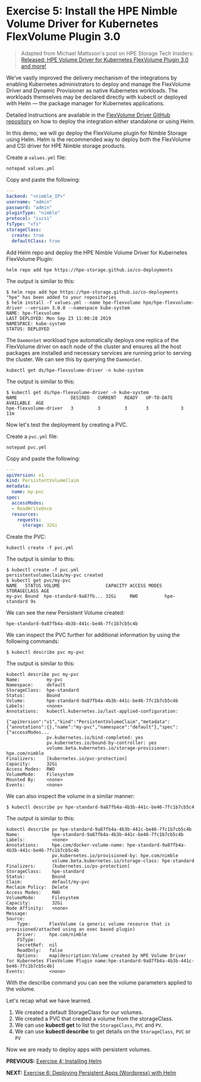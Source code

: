 # Exercise 5: Install the HPE Nimble Volume Driver for Kubernetes FlexVolume Plugin 3.0

>Adapted from Michael Mattsson's post on HPE Storage Tech Insiders: [Released: HPE Volume Driver for Kubernetes FlexVolume Plugin 3.0 and more!](https://community.hpe.com/t5/HPE-Storage-Tech-Insiders/Released-HPE-Volume-Driver-for-Kubernetes-FlexVolume-Plugin-3-0/ba-p/7063875#.Xa87O-hKiUk)


We’ve vastly improved the delivery mechanism of the integrations by enabling Kubernetes administrators to deploy and manage the FlexVolume Driver and Dynamic Provisioner as native Kubernetes workloads. The workloads themselves may be declared directly with kubectl or deployed with Helm — the package manager for Kubernetes applications.

Detailed instructions are available in the [FlexVolume Driver GitHub repository](https://github.com/hpe-storage/flexvolume-driver) on how to deploy the integration either standalone or using Helm.

In this demo, we will go deploy the FlexVolume plugin for Nimble Storage using Helm. Helm is the recommended way to deploy both the FlexVolume and CSI driver for HPE Nimble storage products.

Create a `values.yml` file:

```
notepad values.yml
```

Copy and paste the following:
```yaml
---
backend: "<nimble_IP>"
username: "admin"
password: "admin"
pluginType: "nimble"
protocol: "iscsi"
fsType: "xfs"
storageClass:
  create: true
  defaultClass: true
```

Add Helm repo and deploy the HPE Nimble Volume Driver for Kubernetes FlexVolume Plugin:

```
helm repo add hpe https://hpe-storage.github.io/co-deployments
```

The output is similar to this:
```
$ helm repo add hpe https://hpe-storage.github.io/co-deployments
"hpe" has been added to your repositories
$ helm install -f values.yml --name hpe-flexvolume hpe/hpe-flexvolume-driver --version 3.0.0 --namespace kube-system
NAME: hpe-flexvolume
LAST DEPLOYED: Mon Sep 23 11:00:28 2019
NAMESPACE: kube-system
STATUS: DEPLOYED
```

The `DaemonSet` workload type automatically deploys one replica of the FlexVolume driver on each node of the cluster and ensures all the host packages are installed and necessary services are running prior to serving the cluster. We can see this by querying the `DaemonSet`.

```
kubectl get ds/hpe-flexvolume-driver -n kube-system
```

The output is similar to this:
```
$ kubectl get ds/hpe-flexvolume-driver -n kube-system
NAME                    DESIRED   CURRENT   READY   UP-TO-DATE   AVAILABLE  AGE
hpe-flexvolume-driver   3         3         3       3            3          11m
```

Now let's test the deployment by creating a PVC.

Create a `pvc.yml` file:

```
notepad pvc.yml
```

Copy and paste the following:
```yaml
---
apiVersion: v1
kind: PersistentVolumeClaim
metadata:
  name: my-pvc
spec:
  accessModes:
  - ReadWriteOnce
  resources:
    requests:
      storage: 32Gi
```

Create the PVC:

```
kubectl create -f pvc.yml
```

The output is similar to this:
```
$ kubectl create -f pvc.yml
persistentvolumeclaim/my-pvc created
$ kubectl get pvc/my-pvc
NAME   STATUS VOLUME                 CAPACITY ACCESS MODES STORAGECLASS AGE
my-pvc Bound  hpe-standard-9a87fb... 32Gi     RWO          hpe-standard 9s
```

We can see the new Persistent Volume created:
```
hpe-standard-9a87fb4a-4b3b-441c-be46-7fc1b7cb5c4b
```

We can inspect the PVC further for additional information by using the following commands:

```
$ kubectl describe pvc my-pvc
```

The output is similar to this:
```
kubectl describe pvc my-pvc
Name:          my-pvc
Namespace:     default
StorageClass:  hpe-standard
Status:        Bound
Volume:        hpe-standard-9a87fb4a-4b3b-441c-be46-7fc1b7cb5c4b
Labels:        <none>
Annotations:   kubectl.kubernetes.io/last-applied-configuration:
                 {"apiVersion":"v1","kind":"PersistentVolumeClaim","metadata":{"annotations":{},"name":"my-pvc","namespace":"default"},"spec":{"accessModes...
               pv.kubernetes.io/bind-completed: yes
               pv.kubernetes.io/bound-by-controller: yes
               volume.beta.kubernetes.io/storage-provisioner: hpe.com/nimble
Finalizers:    [kubernetes.io/pvc-protection]
Capacity:      32Gi
Access Modes:  RWO
VolumeMode:    Filesystem
Mounted By:    <none>
Events:        <none>
```

We can also inspect the volume in a similar manner:
```
$ kubectl describe pv hpe-standard-9a87fb4a-4b3b-441c-be46-7fc1b7cb5c4
```

The output is similar to this:
```
kubectl describe pv hpe-standard-9a87fb4a-4b3b-441c-be46-7fc1b7cb5c4b
Name:            hpe-standard-9a87fb4a-4b3b-441c-be46-7fc1b7cb5c4b
Labels:          <none>
Annotations:     hpe.com/docker-volume-name: hpe-standard-9a87fb4a-4b3b-441c-be46-7fc1b7cb5c4b
                 pv.kubernetes.io/provisioned-by: hpe.com/nimble
                 volume.beta.kubernetes.io/storage-class: hpe-standard
Finalizers:      [kubernetes.io/pv-protection]
StorageClass:    hpe-standard
Status:          Bound
Claim:           default/my-pvc
Reclaim Policy:  Delete
Access Modes:    RWO
VolumeMode:      Filesystem
Capacity:        32Gi
Node Affinity:   <none>
Message:
Source:
    Type:       FlexVolume (a generic volume resource that is provisioned/attached using an exec based plugin)
    Driver:     hpe.com/nimble
    FSType:
    SecretRef:  nil
    ReadOnly:   false
    Options:    map[description:Volume created by HPE Volume Driver for Kubernetes FlexVolume Plugin name:hpe-standard-9a87fb4a-4b3b-441c-be46-7fc1b7cb5c4b]
Events:         <none>
```

With the describe command  you can see the volume parameters applied to the volume.

Let's recap what we have learned.

1. We created a default StorageClass for our volumes.
2. We created a PVC that created a volume from the storageClass.
3. We can use **kubectl get** to list the `StorageClass`, `PVC` and `PV`.
4. We can use **kubectl describe** to get details on the `StorageClass`, `PVC` or `PV`

Now we are ready to deploy apps with persistent volumes.


**PREVIOUS:** [Exercise 4: Installing Helm](install_helm.md)

**NEXT:** [Exercise 6: Deploying Persistent Apps (Wordpress) with Helm](deploy_app_helm.md)
